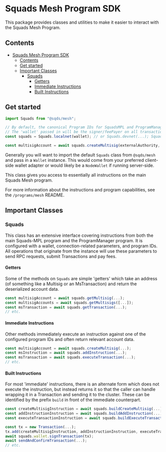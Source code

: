# Squads Mesh Program SDK
This package provides classes and utilities to make it easier to interact with the Squads Mesh Program.

## Contents
- [Squads Mesh Program SDK](#squads-mesh-program-sdk)
  - [Contents](#contents)
  - [Get started](#get-started)
  - [Important Classes](#important-classes)
    - [Squads](#squads)
      - [Getters](#getters)
      - [Immediate Instructions](#immediate-instructions)
      - [Built Instructions](#built-instructions)

## Get started

```typescript
import Squads from "@sqds/mesh";

// By default, the canonical Program IDs for SquadsMPL and ProgramManager will be used
// The 'wallet' passed in will be the signer/feePayer on all transactions through the Squads object.
const squads = Squads.localnet(wallet); // or Squads.devnet(...); Squads.mainnet(...)

const multisigAccount = await squads.createMultisig(externalAuthority, threshold, createKey, members);
```

Generally you will want to import the default `Squads` class from `@sqds/mesh` and pass in a `Wallet` instance. This would come from your preferred client-side wallet adapter or would likely be a `NodeWallet` if running server-side.

This class gives you access to essentially all instructions on the main Squads Mesh program.

For more information about the instructions and program capabilities, see the `/programs/mesh` README.

## Important Classes
### Squads
This class has an extensive interface covering instructions from both the main Squads-MPL program and the ProgramManager program. It is configured with a wallet, connection-related parameters, and program IDs. All operations that originate from the instance will use these parameters to send RPC requests, submit Transactions and pay fees.

#### Getters
Some of the methods on `Squads` are simple 'getters' which take an address (of something like a Multisig or an MsTransaction) and return the deserialized account data.
```typescript
const multisigAccount = await squads.getMultisig(...);
const multisigAccounts = await squads.getMultisigs([...]);
const msTransaction = await squads.getTransaction(...);
// etc.
```

#### Immediate Instructions
Other methods immediately execute an instruction against one of the configured program IDs and often return relevant account data.
```typescript
const multisigAccount = await squads.createMultisig(...);
const msInstruction = await squads.addInstruction(...);
const msTransaction = await squads.executeTransaction(...);
// etc.
```

#### Built Instructions
For most 'immediate' instructions, there is an alternate form which does not execute the instruction, but instead returns it so that the caller can handle wrapping it in a Transaction and sending it to the cluster. These can be identified by the prefix `build` in front of the immediate counterpart.
```typescript
const createMultisigInstruction = await squads.buildCreateMultisig(...);
const addInstructionInstruction = await squads.buildAddInstruction(...);
const executeTransactionInstruction = await squads.buildExecuteTransaction(...);

const tx = new Transaction(...);
tx.add(createMultisigInstruction, addInstructionInstruction, executeTransactionInstruction);
await squads.wallet.signTransaction(tx);
await sendAndConfirmTransaction(...);
// etc.
```
